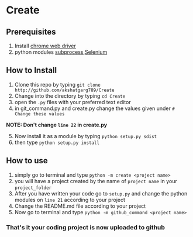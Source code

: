 # Create
## Prerequisites
1. Install <a href="https://chromedriver.chromium.org/">chrome web driver</a> 
2. python modules <a href="https://pypi.org/project/subprocess.run/">subprocess</a>,<a href="https://pypi.org/project/selenium/">Selenium</a>
## How to Install
1. Clone this repo by typing `git clone http://github.com/akshatgarg789/Create`
2. Change into the directory by typing `cd Create`
3. open the `.py` files with your preferred text editor
4. in git_command.py and create.py change the values given under `# Change these values`

<b>NOTE:   Don't change `line 22` in create.py</b>

5. Now install it as a module by typing `python setup.py sdist`
6. then type `python setup.py install`
## How to use
1. simply go to terminal and type `python -m create <project name>`
2. you will have a project created by the name of `project name` in your `project_folder`
3. After you have written your code go to `setup.py` and change the python modules on `line 21` according to your project
4. Change the README.md file according to your project
4.  Now go to terminal and type `python -m github_command <project name>`
### That's it your coding project is now uploaded to github
